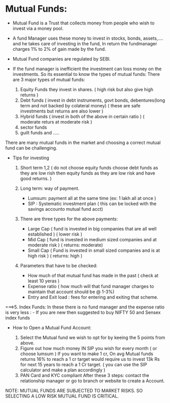 # Mutual Funds:

- Mutual Fund is a Trust that collects money from people who wish to invest via a money pool.
- A fund Manager uses these money to invest in stocks, bonds, assets,.... and he takes care of investing in
  the fund, In return the fundmanager charges 1% to 2% of gain made by the fund.

- Mutual Fund companies are regulated by SEBI.

- If the fund manager is inefficient the investment can loss money on the investments. So its essential to
  know the types of mutual funds: 
  There are 3 major types of mutual funds:
    1. Equity Funds they invest in shares. ( high risk but also give high returns )
    2. Debt funds ( invest in debt instruments, govt bonds, debentures(long term and not backed by colateral
       money)  ( these are safe investments but returns are also lower )
    3. Hybrid funds ( invest in both of the above in certain ratio ) ( moderate returs at moderate risk )
    4. sector funds 
    5. guilt funds and .....

There are many mutual funds in the market and choosing a correct mutual fund can be challenging.
- Tips for investing
    1. Short term 1,2 ( do not choose equity funds choose debt funds as they are low rish then equity funds 
    as they are low risk and have good returns. )
    2. Long term:
        way of payment.
        - Lumsum: payment all at the same time (ex: 1 lakh all at once )
        - SIP : Systematic investment plan ( this can be locked with the savings accounto mutual fund acct)
        
    3. There are three types for the above payments:
        - Large Cap ( fund is invested in big companies that are all well established ) ( lower risk )
        - Mid Cap ( fund is invested in medium sized companies and at moderate risk ) ( returns: moderate)
        - Small Cap ( Fund is invested in small sized companies and is at high risk ) ( returns: high )
        
    4. Parameters that have to be checked: 
        - How much of that mutual fund has made in the past ( check at least 10 yeras )
        - Expense ratio ( how much will that fund manager charges to maintain that account should be @ 1-3%)
        - Entry and Exit load : fees for entering and exiting that scheme. 
    
===>5. Index Funds: In these there is no fund manager and the expense ratio is very less :
        - If you are new then suggested to buy NIFTY 50 and Sensex index funds 
        
- How to Open a Mutual Fund Account:

    1. Select the Mutual fund we wish to opt for by keeing the 5 points from above.
    2. Figure out how much money IN SIP you wish for every month ( or choose lumsum )
    If you want to make 1 cr, 
        On avg Mutual funds returns 16% to reach a 1 cr target would require us to invest 13k Rs for next 15
        years to reach a 1 Cr target. ( you can use the SIP calculator and make a plan accordingly )
    3. PAN Card and KYC compliant
    After these 3 steps:
        contact the relationship manager or go to branch or website to create a Account.


NOTE: MUTUAL FUNDS ARE SUBJECTED TO MARKET RISKS. SO SELECTING A LOW RISK MUTUAL FUND IS CRITICAL.


